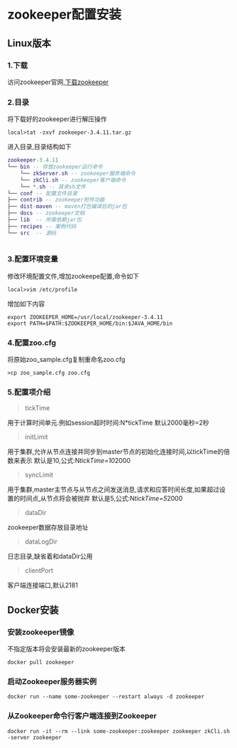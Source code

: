 # zookeeper配置安装

## Linux版本

### 1.下载

访问zookeeper官网,[下载zookeeper](http://zookeeper.apache.org/releases.html#download)

### 2.目录

将下载好的zookeeper进行解压操作

```
local>tat -zxvf zookeeper-3.4.11.tar.gz
```

进入目录,目录结构如下

```lua
zookeeper-3.4.11
└── bin -- 存放zookeeper运行命令
    └── zkServer.sh -- zookeeper服务端命令
    └── zkCli.sh -- zookeeper客户端命令
    └── *.sh -- 其余sh文件
└── conf -- 配置文件目录
├── contrib -- zookeeper附件功能
├── dist-maven -- maven打包编译后的jar包
├── docs -- zookeeper文档
├── lib  -- 所需依赖jar包
├── recipes -- 案例代码
└── src  -- 源码
	 
```

### 3.配置环境变量

修改环境配置文件,增加zookeepe配置,命令如下

```
local>vim /etc/profile
```

增加如下内容

```
export ZOOKEEPER_HOME=/usr/local/zookeeper-3.4.11
export PATH=$PATH:$ZOOKEEPER_HOME/bin:$JAVA_HOME/bin
```

### 4.配置zoo.cfg

将原始zoo_sample.cfg复制重命名zoo.cfg

```
>cp zoo_sample.cfg zoo.cfg
```

### 5.配置项介绍

>tickTime

用于计算时间单元.例如session超时时间:N*tickTime
默认2000毫秒=2秒

>initLimit

用于集群,允许从节点连接并同步到master节点的初始化连接时间,以tickTime的倍数来表示
默认是10,公式:N*tickTime=10*2000

>syncLimit

用于集群,master主节点与从节点之间发送消息,请求和应答时间长度,如果超过设置的时间点,从节点将会被抛弃
默认是5,公式:N*tickTime=5*2000

>dataDir

zookeeper数据存放目录地址

>dataLogDir

日志目录,缺省着和dataDir公用

>clientPort

客户端连接端口,默认2181

## Docker安装

### 安装zookeeper镜像

不指定版本将会安装最新的zookeeper版本

    docker pull zookeeper

### 启动Zookeeper服务器实例

    docker run --name some-zookeeper --restart always -d zookeeper
    
### 从Zookeeper命令行客户端连接到Zookeeper

    docker run -it --rm --link some-zookeeper:zookeeper zookeeper zkCli.sh -server zookeeper





